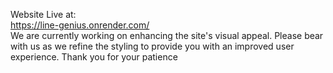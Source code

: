 Website Live at: <br/>
https://line-genius.onrender.com/
<br/>
We are currently working on enhancing the site's visual appeal. Please bear with us as we refine the styling to provide you with an improved user experience. Thank you for your patience
